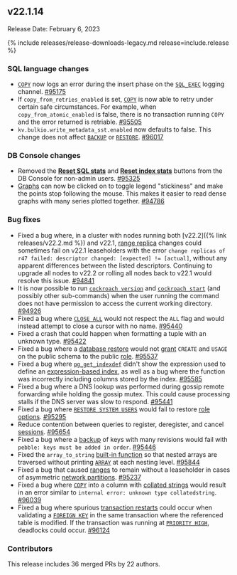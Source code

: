 ## v22.1.14

Release Date: February 6, 2023

{% include releases/release-downloads-legacy.md release=include.release %}

<h3 id="v22-1-14-sql-language-changes">SQL language changes</h3>

- [`COPY`](https://www.cockroachlabs.com/docs/v22.1/copy-from) now logs an error during the insert phase on the [`SQL_EXEC`](https://www.cockroachlabs.com/docs/v22.1/logging#sql_exec) logging channel. [#95175][#95175]
- If `copy_from_retries_enabled` is set, [`COPY`](https://www.cockroachlabs.com/docs/v22.1/copy-from) is now able to retry under certain safe circumstances. For example, when `copy_from_atomic_enabled` is false, there is no transaction running `COPY` and the error returned is retriable. [#95505][#95505]
- `kv.bulkio.write_metadata_sst.enabled` now defaults to false. This change does not affect [`BACKUP`](https://www.cockroachlabs.com/docs/v22.1/backup) or [`RESTORE`](https://www.cockroachlabs.com/docs/v22.1/restore). [#96017][#96017]

<h3 id="v22-1-14-db-console-changes">DB Console changes</h3>

- Removed the [**Reset SQL stats**](https://www.cockroachlabs.com/docs/v22.1/ui-statements-page) and [**Reset index stats**](https://www.cockroachlabs.com/docs/v22.1/ui-databases-page#index-details) buttons from the DB Console for non-admin users. [#95325][#95325]
- [Graphs](https://www.cockroachlabs.com/docs/v22.1/ui-overview-dashboard) can now be clicked on to toggle legend "stickiness" and make the points stop following the mouse. This makes it easier to read dense graphs with many series plotted together. [#94786][#94786]

<h3 id="v22-1-14-bug-fixes">Bug fixes</h3>

- Fixed a bug where, in a cluster with nodes running both [v22.2]({% link releases/v22.2.md %}) and v22.1, [range replica](https://www.cockroachlabs.com/docs/v22.1/ui-replication-dashboard#review-of-cockroachdb-terminology) changes could sometimes fail on v22.1 leaseholders with the error `change replicas of r47 failed: descriptor changed: [expected] != [actual]`, without any apparent differences between the listed descriptors. Continuing to upgrade all nodes to v22.2 or rolling all nodes back to v22.1 would resolve this issue. [#94841][#94841]
- It is now possible to run [`cockroach version`](https://www.cockroachlabs.com/docs/v22.2/cockroach-version) and [`cockroach start`](https://www.cockroachlabs.com/docs/v22.2/cockroach-start) (and possibly other sub-commands) when the user running the command does not have permission to access the current working directory. [#94926][#94926]
- Fixed a bug where [`CLOSE ALL`](https://www.cockroachlabs.com/docs/v22.1/sql-grammar#close_cursor_stmt) would not respect the `ALL` flag and would instead attempt to close a cursor with no name. [#95440][#95440]
- Fixed a crash that could happen when formatting a tuple with an unknown type. [#95422][#95422]
- Fixed a bug where a [database restore](https://www.cockroachlabs.com/docs/v22.1/restore) would not [grant](https://www.cockroachlabs.com/docs/v22.1/grant) `CREATE` and `USAGE` on the public schema to the public [role](https://www.cockroachlabs.com/docs/v22.1/security-reference/authorization#users-and-roles). [#95537][#95537]
- Fixed a bug where [`pg_get_indexdef`](https://www.cockroachlabs.com/docs/v22.1/functions-and-operators) didn't show the expression used to define an [expression-based index](https://www.cockroachlabs.com/docs/v22.1/partial-indexes), as well as a bug where the function was incorrectly including columns stored by the index. [#95585][#95585]
- Fixed a bug where a DNS lookup was performed during gossip remote forwarding while holding the gossip mutex. This could cause processing stalls if the DNS server was slow to respond. [#95441][#95441]
- Fixed a bug where [`RESTORE SYSTEM USERS`](https://www.cockroachlabs.com/docs/v22.1/restore#restoring-users-from-system-users-backup) would fail to restore [role options](https://www.cockroachlabs.com/docs/v22.1/security-reference/authorization#role-options). [#95295][#95295]
- Reduce contention between queries to register, deregister, and cancel [sessions](https://www.cockroachlabs.com/docs/v22.1/show-sessions). [#95654][#95654]
- Fixed a bug where a [backup](https://www.cockroachlabs.com/docs/v22.1/backup) of keys with many revisions would fail with `pebble: keys must be added in order`. [#95446][#95446]
- Fixed the `array_to_string` [built-in function](https://www.cockroachlabs.com/docs/v22.1/functions-and-operators) so that nested arrays are traversed without printing [`ARRAY`](https://www.cockroachlabs.com/docs/v22.1/array) at each nesting level. [#95844][#95844]
- Fixed a bug that caused [ranges](https://www.cockroachlabs.com/docs/v22.1/architecture/overview#architecture-range) to remain without a leaseholder in cases of asymmetric [network partitions](https://www.cockroachlabs.com/docs/v22.1/cluster-setup-troubleshooting#network-partition). [#95237][#95237]
- Fixed a bug where [`COPY`](https://www.cockroachlabs.com/docs/v22.1/copy-from) into a column with [collated strings](https://www.cockroachlabs.com/docs/v22.1/collate) would result in an error similar to `internal error: unknown type collatedstring`. [#96039][#96039]
- Fixed a bug where spurious [transaction restarts](https://www.cockroachlabs.com/docs/v22.1/common-errors#restart-transaction) could occur when validating a [`FOREIGN KEY`](https://www.cockroachlabs.com/docs/v22.1/foreign-key) in the same transaction where the referenced table is modified. If the transaction was running at [`PRIORITY HIGH`](https://www.cockroachlabs.com/docs/v22.1/transactions#transaction-priorities), deadlocks could occur. [#96124][#96124]

<div class="release-note-contributors" markdown="1">

<h3 id="v22-1-14-contributors">Contributors</h3>

This release includes 36 merged PRs by 22 authors.

</div>

[#94786]: https://github.com/cockroachdb/cockroach/pull/94786
[#94841]: https://github.com/cockroachdb/cockroach/pull/94841
[#94926]: https://github.com/cockroachdb/cockroach/pull/94926
[#95175]: https://github.com/cockroachdb/cockroach/pull/95175
[#95237]: https://github.com/cockroachdb/cockroach/pull/95237
[#95295]: https://github.com/cockroachdb/cockroach/pull/95295
[#95325]: https://github.com/cockroachdb/cockroach/pull/95325
[#95422]: https://github.com/cockroachdb/cockroach/pull/95422
[#95440]: https://github.com/cockroachdb/cockroach/pull/95440
[#95441]: https://github.com/cockroachdb/cockroach/pull/95441
[#95446]: https://github.com/cockroachdb/cockroach/pull/95446
[#95505]: https://github.com/cockroachdb/cockroach/pull/95505
[#95519]: https://github.com/cockroachdb/cockroach/pull/95519
[#95537]: https://github.com/cockroachdb/cockroach/pull/95537
[#95585]: https://github.com/cockroachdb/cockroach/pull/95585
[#95654]: https://github.com/cockroachdb/cockroach/pull/95654
[#95844]: https://github.com/cockroachdb/cockroach/pull/95844
[#96017]: https://github.com/cockroachdb/cockroach/pull/96017
[#96039]: https://github.com/cockroachdb/cockroach/pull/96039
[#96124]: https://github.com/cockroachdb/cockroach/pull/96124
